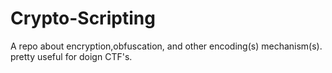 # Crypto-Scripting
A repo about encryption,obfuscation, and other encoding(s) mechanism(s). pretty useful for doign CTF's. 
